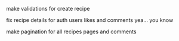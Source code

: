 
make validations for create recipe

fix recipe details for auth users likes and comments yea... you know

make pagination for all recipes pages and comments